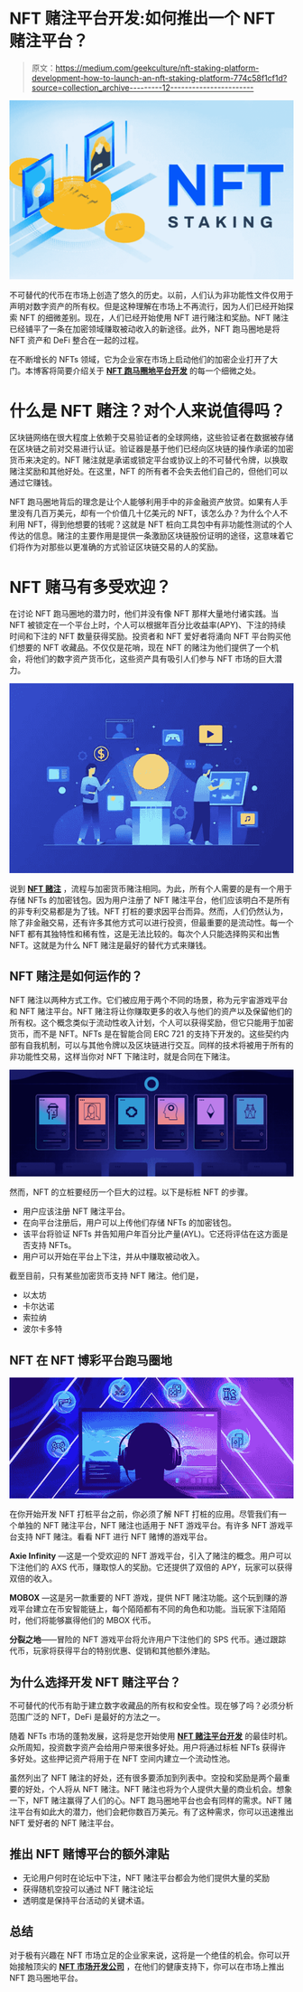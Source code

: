 # NFT 赌注平台开发:如何推出一个 NFT 赌注平台？

> 原文：<https://medium.com/geekculture/nft-staking-platform-development-how-to-launch-an-nft-staking-platform-774c58f1cf1d?source=collection_archive---------12----------------------->

![](img/4bd2d3ed7302e0ef974146977af7118f.png)

不可替代的代币在市场上创造了悠久的历史。以前，人们认为非功能性文件仅用于声明对数字资产的所有权。但是这种理解在市场上不再流行，因为人们已经开始探索 NFT 的细微差别。现在，人们已经开始使用 NFT 进行赌注和奖励。NFT 赌注已经铺平了一条在加密领域赚取被动收入的新途径。此外，NFT 跑马圈地是将 NFT 资产和 DeFi 整合在一起的过程。

在不断增长的 NFTs 领域，它为企业家在市场上启动他们的加密企业打开了大门。本博客将简要介绍关于 [**NFT 跑马圈地平台开发**](https://www.appdupe.com/nft-marketplace-development) 的每一个细微之处。

# **什么是 NFT 赌注？对个人来说值得吗？**

区块链网络在很大程度上依赖于交易验证者的全球网络，这些验证者在数据被存储在区块链之前对交易进行认证。验证器是基于他们已经向区块链的操作承诺的加密货币来决定的。NFT 赌注就是承诺或锁定平台或协议上的不可替代令牌，以换取赌注奖励和其他好处。在这里，NFT 的所有者不会失去他们自己的，但他们可以通过它赚钱。

NFT 跑马圈地背后的理念是让个人能够利用手中的非金融资产放贷。如果有人手里没有几百万美元，却有一个价值几十亿美元的 NFT，该怎么办？为什么个人不利用 NFT，得到他想要的钱呢？这就是 NFT 桩向工具包中有非功能性测试的个人传达的信息。赌注的主要作用是提供一条激励区块链股份证明的途径，这意味着它们将作为对那些以更准确的方式验证区块链交易的人的奖励。

# **NFT 赌马有多受欢迎？**

在讨论 NFT 跑马圈地的潜力时，他们并没有像 NFT 那样大量地付诸实践。当 NFT 被锁定在一个平台上时，个人可以根据年百分比收益率(APY)、下注的持续时间和下注的 NFT 数量获得奖励。投资者和 NFT 爱好者将涌向 NFT 平台购买他们想要的 NFT 收藏品。不仅仅是花哨，现在 NFT 的赌注为他们提供了一个机会，将他们的数字资产货币化，这些资产具有吸引人们参与 NFT 市场的巨大潜力。

![](img/52eb8f063f5faa27652e4573ac2f1e6a.png)

说到 [**NFT 赌注**](https://academy.binance.com/en/articles/what-is-nft-staking-and-how-does-it-work) ，流程与加密货币赌注相同。为此，所有个人需要的是有一个用于存储 NFTs 的加密钱包。因为用户注册了 NFT 赌注平台，他们应该明白不是所有的非专利交易都是为了钱。NFT 打桩的要求因平台而异。然而，人们仍然认为，除了非金融交易，还有许多其他方式可以进行投资，但最重要的是流动性。每一个 NFT 都有其独特性和稀有性，这是无法比较的。每次个人只能选择购买和出售 NFT。这就是为什么 NFT 赌注是最好的替代方式来赚钱。

## **NFT 赌注是如何运作的？**

NFT 赌注以两种方式工作。它们被应用于两个不同的场景，称为元宇宙游戏平台和 NFT 赌注平台。NFT 赌注将让你赚取更多的收入与他们的资产以及保留他们的所有权。这个概念类似于流动性收入计划，个人可以获得奖励，但它只能用于加密货币，而不是 NFT。NFTs 是在智能合同 ERC 721 的支持下开发的。这些契约内部有自我机制，可以与其他令牌以及区块链进行交互。同样的技术将被用于所有的非功能性交易，这样当你对 NFT 下赌注时，就是合同在下赌注。

![](img/630ad3edea06b9a8903dad1fbf9ad06b.png)

然而，NFT 的立桩要经历一个巨大的过程。以下是标桩 NFT 的步骤。

*   用户应该注册 NFT 赌注平台。
*   在向平台注册后，用户可以上传他们存储 NFTs 的加密钱包。
*   该平台将验证 NFTs 并告知用户年百分比产量(AYL)。它还将评估在这方面是否支持 NFTs。
*   用户可以开始在平台上下注，并从中赚取被动收入。

截至目前，只有某些加密货币支持 NFT 赌注。他们是，

*   以太坊
*   卡尔达诺
*   索拉纳
*   波尔卡多特

## **NFT 在 NFT 博彩平台跑马圈地**

![](img/e09ecdf4b3ea46d94c47e65b2df74501.png)

在你开始开发 NFT 打桩平台之前，你必须了解 NFT 打桩的应用。尽管我们有一个单独的 NFT 赌注平台，NFT 赌注也适用于 NFT 游戏平台。有许多 NFT 游戏平台支持 NFT 赌注。看看 NFT 进行 NFT 赌博的游戏平台。

**Axie Infinity** —这是一个受欢迎的 NFT 游戏平台，引入了赌注的概念。用户可以下注他们的 AXS 代币，赚取惊人的奖励。它还提供了双倍的 APY，玩家可以获得双倍的收入。

**MOBOX** —这是另一款重要的 NFT 游戏，提供 NFT 赌注功能。这个玩到赚的游戏平台建立在币安智能链上，每个陌陌都有不同的角色和功能。当玩家下注陌陌时，他们将能够赢得他们的 MBOX 代币。

**分裂之地**——冒险的 NFT 游戏平台将允许用户下注他们的 SPS 代币。通过跟踪代币，玩家将获得平台的特别优惠、促销和其他额外津贴。

## **为什么选择开发 NFT 赌注平台？**

不可替代的代币有助于建立数字收藏品的所有权和安全性。现在够了吗？必须分析范围广泛的 NFT，DeFi 是最好的方法之一。

随着 NFTs 市场的蓬勃发展，这将是您开始使用 [**NFT 赌注平台开发**](https://www.appdupe.com/nft-marketplace-development) 的最佳时机。众所周知，投资数字资产会给用户带来很多好处。用户将通过标桩 NFTs 获得许多好处。这些押记资产将用于在 NFT 空间内建立一个流动性池。

虽然列出了 NFT 赌注的好处，还有很多要添加到列表中。空投和奖励是两个最重要的好处，个人将从 NFT 赌注。NFT 赌注也将为个人提供大量的商业机会。想象一下，NFT 赌注赢得了人们的心。NFT 跑马圈地平台也会有同样的需求。NFT 赌注平台有如此大的潜力，他们会耙你数百万美元。有了这种需求，你可以迅速推出 NFT 爱好者的 NFT 赌注平台。

## **推出 NFT 赌博平台的额外津贴**

*   无论用户何时在论坛中下注，NFT 赌注平台都会为他们提供大量的奖励
*   获得随机空投可以通过 NFT 赌注论坛
*   透明度是保持平台活动的关键术语。

## **总结**

对于极有兴趣在 NFT 市场立足的企业家来说，这将是一个绝佳的机会。你可以开始接触顶尖的 [**NFT 市场开发公司**](https://www.appdupe.com/nft-marketplace-development) ，在他们的健康支持下，你可以在市场上推出 NFT 跑马圈地平台。